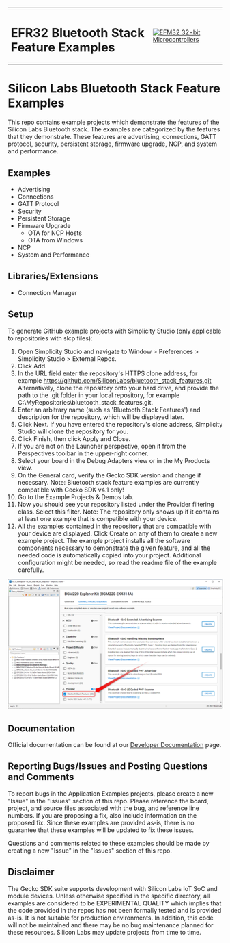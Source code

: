 <table border="0">
  <tr>
    <td align="left" valign="middle">
    <h1>EFR32 Bluetooth Stack Feature Examples</h1>
  </td>
  <td align="left" valign="middle">
    <a href="https://www.silabs.com/wireless/bluetooth">
      <img src="http://pages.silabs.com/rs/634-SLU-379/images/WGX-transparent.png"  title="Silicon Labs Gecko and Wireless Gecko MCUs" alt="EFM32 32-bit Microcontrollers" width="250"/>
    </a>
  </td>
  </tr>
</table>

# Silicon Labs Bluetooth Stack Feature Examples #

This repo contains example projects which demonstrate the features of the Silicon Labs Bluetooth stack. The examples are categorized by the features that they demonstrate. These features are advertising, connections, GATT protocol, security, persistent storage, firmware upgrade, NCP, and system and performance.

## Examples ##

- Advertising
- Connections
- GATT Protocol
- Security
- Persistent Storage
- Firmware Upgrade
  - OTA for NCP Hosts
  - OTA from Windows
- NCP
- System and Performance

## Libraries/Extensions ##

- Connection Manager


## Setup
To generate GitHub example projects with Simplicity Studio (only applicable to repositories with slcp files):

1. Open Simplicity Studio and navigate to Window > Preferences > Simplicity Studio > External Repos.
2. Click Add.
3. In the URL field enter the repository's HTTPS clone address, for example https://github.com/SiliconLabs/bluetooth_stack_features.git
   Alternatively, clone the repository onto your hard drive, and provide the path to the .git folder in your local repository, for example
   C:\MyRepositories\bluetooth_stack_features\.git.
4. Enter an arbitrary name (such as 'Bluetooth Stack Features') and description for the repository, which will be displayed later.
5. Click Next. If you have entered the repository's clone address, Simplicity Studio will clone the repository for you.
6. Click Finish, then click Apply and Close.
7. If you are not on the Launcher perspective, open it from the Perspectives toolbar in the upper-right corner.
8. Select your board in the Debug Adapters view or in the My Products view.	
9. On the General card, verify the Gecko SDK version and change if necessary.
   Note: Bluetooth stack feature examples are currently compatible with Gecko SDK v4.1 only!
10. Go to the Example Projects & Demos tab.
11. Now you should see your repository listed under the Provider filtering class. Select this filter.
    Note: The repository only shows up if it contains at least one example that is compatible with your device.
12. All the examples contained in the repository that are compatible with your device are displayed. Click Create on any of them to create a new example project. The example project installs all the software components necessary to demonstrate the given feature, and all the needed code is automatically copied into your project. Additional  configuration might be needed, so read the readme file of the example carefully.  

![](doc\image\Studio.png)
## Documentation ##

Official documentation can be found at our [Developer Documentation](https://docs.silabs.com/bluetooth/latest/) page.

## Reporting Bugs/Issues and Posting Questions and Comments ##

To report bugs in the Application Examples projects, please create a new "Issue" in the "Issues" section of this repo. Please reference the board, project, and source files associated with the bug, and reference line numbers. If you are proposing a fix, also include information on the proposed fix. Since these examples are provided as-is, there is no guarantee that these examples will be updated to fix these issues.

Questions and comments related to these examples should be made by creating a new "Issue" in the "Issues" section of this repo.

## Disclaimer ##

The Gecko SDK suite supports development with Silicon Labs IoT SoC and module devices. Unless otherwise specified in the specific directory, all examples are considered to be EXPERIMENTAL QUALITY which implies that the code provided in the repos has not been formally tested and is provided as-is.  It is not suitable for production environments.  In addition, this code will not be maintained and there may be no bug maintenance planned for these resources. Silicon Labs may update projects from time to time.
